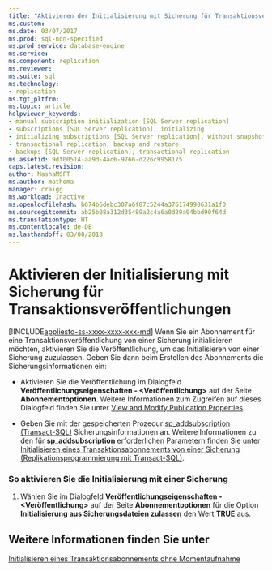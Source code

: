 ```yaml
---
title: "Aktivieren der Initialisierung mit Sicherung für Transaktionsveröffentlichungen | Microsoft-Dokumentation"
ms.custom: 
ms.date: 03/07/2017
ms.prod: sql-non-specified
ms.prod_service: database-engine
ms.service: 
ms.component: replication
ms.reviewer: 
ms.suite: sql
ms.technology:
- replication
ms.tgt_pltfrm: 
ms.topic: article
helpviewer_keywords:
- manual subscription initialization [SQL Server replication]
- subscriptions [SQL Server replication], initializing
- initializing subscriptions [SQL Server replication], without snapshots
- transactional replication, backup and restore
- backups [SQL Server replication], transactional replication
ms.assetid: 9df00514-aa9d-4ac6-9766-d226c9958175
caps.latest.revision: 
author: MashaMSFT
ms.author: mathoma
manager: craigg
ms.workload: Inactive
ms.openlocfilehash: b674b6debc307a6f87c5244a376174990631a1f0
ms.sourcegitcommit: ab25b08a312d35489a2c4a6a0d29a04bbd90f64d
ms.translationtype: HT
ms.contentlocale: de-DE
ms.lasthandoff: 03/08/2018
---
```

# <a name="enable-initialization-with-backup-for-transactional-publications"></a>Aktivieren der Initialisierung mit Sicherung für Transaktionsveröffentlichungen
[!INCLUDE[appliesto-ss-xxxx-xxxx-xxx-md](../../includes/appliesto-ss-xxxx-xxxx-xxx-md.md)]
  Wenn Sie ein Abonnement für eine Transaktionsveröffentlichung von einer Sicherung initialisieren möchten, aktivieren Sie die Veröffentlichung, um das Initialisieren von einer Sicherung zuzulassen. Geben Sie dann beim Erstellen des Abonnements die Sicherungsinformationen ein:  
  
-   Aktivieren Sie die Veröffentlichung im Dialogfeld **Veröffentlichungseigenschaften - \<Veröffentlichung>** auf der Seite **Abonnementoptionen**. Weitere Informationen zum Zugreifen auf dieses Dialogfeld finden Sie unter [View and Modify Publication Properties](../../relational-databases/replication/publish/view-and-modify-publication-properties.md).  
  
-   Geben Sie mit der gespeicherten Prozedur [sp_addsubscription &#40;Transact-SQL&#41;](../../relational-databases/system-stored-procedures/sp-addsubscription-transact-sql.md) Sicherungsinformationen an. Weitere Informationen zu den für **sp_addsubscription** erforderlichen Parametern finden Sie unter [Initialisieren eines Transaktionsabonnements von einer Sicherung &#40;Replikationsprogrammierung mit Transact-SQL&#41;](../../relational-databases/replication/initialize-a-transactional-subscription-from-a-backup.md).  
  
### <a name="to-enable-initialization-with-a-backup"></a>So aktivieren Sie die Initialisierung mit einer Sicherung  
  
1.  Wählen Sie im Dialogfeld **Veröffentlichungseigenschaften - \<Veröffentlichung>** auf der Seite **Abonnementoptionen** für die Option **Initialisierung aus Sicherungsdateien zulassen** den Wert **TRUE** aus.  
  
## <a name="see-also"></a>Weitere Informationen finden Sie unter  
 [Initialisieren eines Transaktionsabonnements ohne Momentaufnahme](../../relational-databases/replication/initialize-a-transactional-subscription-without-a-snapshot.md)  
  
  
